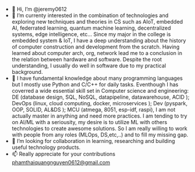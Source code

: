 - 👋 Hi, I’m @jeremy0612
- 👀 I’m currenty interested in the combination of technologies and exploring new techniques and theories in CS such as AIoT, embedded AI, federrated learning, quantum machine learning, decentralized systems, edge intelligence, etc...
Since my major in the college is embedded system & IoT, I have a deep understanding about the history of computer construction and development from the scratch. Having learned about computer arch, org, network lead me to a conclusion in the relation between hardware and software. Despite the root understanding, I usually do well in software  due to my practical background.
- 🌱 I have fundamental knowledge about many programming languages but I mostly use Python and C/C++ for daily tasks. Eventhough I has coverred a wide essential skill set in Computer science and engineering: DE (database design, SQL, NoSQL, datapipeline, datawarehouse, ACID ); DevOps (linux, cloud computing, docker, microservices ); Dev (pyspark, OOP, SOLID, AL&DS ); MCU (atmega, 8051, esp-idf, raspi), I am not actually master in anything and need more practices. I am tending to try on AI/ML with a seriousity, my desire is to utilize ML with others technologies to create awesome solutions. So I am really willing to work with people from any roles (MLOps, DS,etc,..) and to fill my missing gap.
- 💞️ I’m looking for collaboration in learning, researching and building useful technology products.
- 📫 Really appreciate for your contributions
  phamthaiquangnguyen0612@gmail.com

<!---
jeremy0612/jeremy0612 is a ✨ special ✨ repository because its `README.md` (this file) appears on your GitHub profile.
You can click the Preview link to take a look at your changes.
--->
